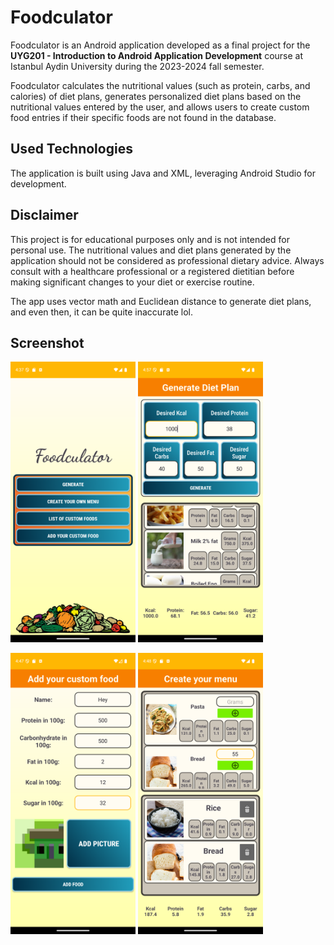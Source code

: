 # Foodculator

Foodculator is an Android application developed as a final project for the **UYG201 - Introduction to Android Application Development** course at Istanbul Aydin University during the 2023-2024 fall semester.

Foodculator calculates the nutritional values (such as protein, carbs, and calories) of diet plans, generates personalized diet plans based on the nutritional values entered by the user, and allows users to create custom food entries if their specific foods are not found in the database.

## Used Technologies

The application is built using Java and XML, leveraging Android Studio for development.

## Disclaimer

This project is for educational purposes only and is not intended for personal use. The nutritional values and diet plans generated by the application should not be considered as professional dietary advice. Always consult with a healthcare professional or a registered dietitian before making significant changes to your diet or exercise routine.

The app uses vector math and Euclidean distance to generate diet plans, and even then, it can be quite inaccurate lol.

## Screenshot

<img src="Screenshots/Screenshot_1743860250.png" width="200" /> <img src="Screenshots/Screenshot_1743861468.png" width="200" />

<img src="Screenshots/Screenshot_1743860875.png" width="200" /> <img src="Screenshots/Screenshot_1743860913.png" width="200" />
